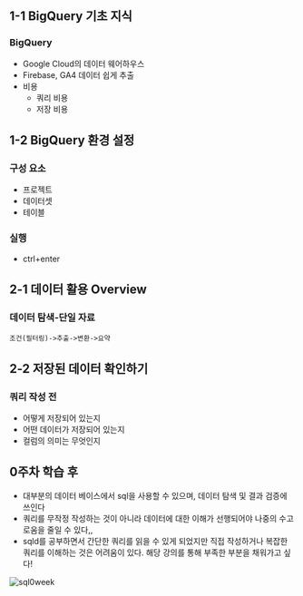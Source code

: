 ## 1-1 BigQuery 기초 지식
### BigQuery
- Google Cloud의 데이터 웨어하우스
- Firebase, GA4 데이터 쉽게 추출
- 비용
    - 쿼리 비용
    - 저장 비용

## 1-2 BigQuery 환경 설정
### 구성 요소
- 프로젝트
- 데이터셋
- 테이블

### 실행
- ctrl+enter

## 2-1 데이터 활용 Overview
### 데이터 탐색-단일 자료
```
조건(필터링)->추출->변환->요약
```

## 2-2 저장된 데이터 확인하기
### 쿼리 작성 전
- 어떻게 저장되어 있는지
- 어떤 데이터가 저장되어 있는지
- 컬럼의 의미는 무엇인지

## 0주차 학습 후
- 대부분의 데이터 베이스에서 sql을 사용할 수 있으며, 데이터 탐색 및 결과 검증에 쓰인다
- 쿼리를 무작정 작성하는 것이 아니라 데이터에 대한 이해가 선행되어야 나중의 수고로움을 줄일 수 있다,,
- sqld를 공부하면서 간단한 쿼리를 읽을 수 있게 되었지만 직접 작성하거나 복잡한 쿼리를 이해하는 것은 어려움이 있다. 해당 강의를 통해 부족한 부분을 채워가고 싶다!



![sql0week](/git/sql0week.png)
